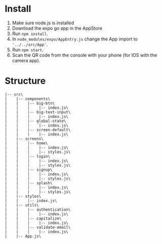 # Install
1. Make sure node.js is installed
2. Download the expo go app in the AppStore
3. Run ```npm install```.
4. In ```node_modules/expo/AppEntry.js``` change the App import to ```'../../src/App'```.
5. Run ```npm start```.
6. Scan the QR code from the console with your phone (for IOS with the camera app).

# Structure
```
|-- src\
|    |-- components\
|    |    |-- big-btn\
|    |    |    |-- index.js\
|    |    |-- big-text-input\
|    |    |    |-- index.js\
|    |    |-- global-state\
|    |    |    |-- index.js\
|    |    |-- screen-default\
|    |    |    |-- index.js\
|    |-- screens\
|    |    |-- home\
|    |    |    |-- index.js\
|    |    |    |-- styles.js\
|    |    |-- login\
|    |    |    |-- index.js\
|    |    |    |-- styles.js\
|    |    |-- signup\
|    |    |    |-- index.js\
|    |    |    |-- styles.js\
|    |    |-- splash\
|    |    |    |-- index.js\
|    |    |    |-- styles.js\
|    |-- styles\
|    |    |-- index.js\
|    |-- utils\
|    |    |-- authentication\
|    |    |    |-- index.js\
|    |    |-- capitalize\
|    |    |    |-- index.js\
|    |    |-- validate-email\
|    |    |    |-- index.js\
|    |-- App.js\
```